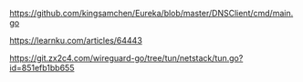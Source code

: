 https://github.com/kingsamchen/Eureka/blob/master/DNSClient/cmd/main.go

https://learnku.com/articles/64443

https://git.zx2c4.com/wireguard-go/tree/tun/netstack/tun.go?id=851efb1bb655
